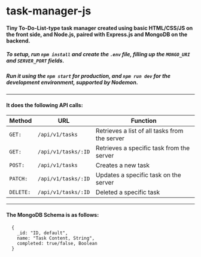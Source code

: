 # task-manager-js

#### Tiny To-Do-List-type task manager created using basic HTML/CSS/JS on the front side, and Node.js, paired with Express.js and MongoDB on the backend.

##### To setup, run `npm install` and create the `.env` file, filling up the `MONGO_URI` and `SERVER_PORT` fields.

##### Run it using the `npm start` for production, and `npm run dev` for the development environment, supported by Nodemon.

---

#### It does the following API calls:

Method | URL | Function
--- | --- | ---
| `GET:` | `/api/v1/tasks` | Retrieves a list of all tasks from the server
| `GET:` | `/api/v1/tasks/:ID` | Retrieves a specific task from the server 
| `POST:` | `/api/v1/tasks` | Creates a new task 
| `PATCH:` | `/api/v1/tasks/:ID` | Updates a specific task on the server 
| `DELETE:` | `/api/v1/tasks/:ID` | Deleted a specific task 
---
#### The MongoDB Schema is as follows:

```
  {
    _id: "ID, default",
    name: "Task Content, String",
    completed: true/false, Boolean
  }
```
